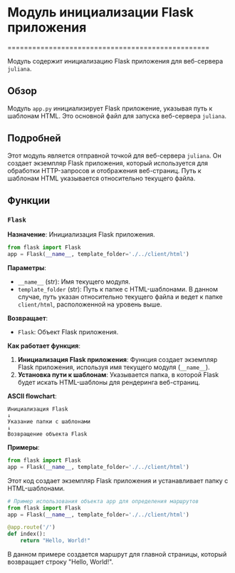 # Модуль инициализации Flask приложения
=================================================

Модуль содержит инициализацию Flask приложения для веб-сервера `juliana`.

## Обзор

Модуль `app.py` инициализирует Flask приложение, указывая путь к шаблонам HTML. Это основной файл для запуска веб-сервера `juliana`.

## Подробней

Этот модуль является отправной точкой для веб-сервера `juliana`. Он создает экземпляр Flask приложения, который используется для обработки HTTP-запросов и отображения веб-страниц. Путь к шаблонам HTML указывается относительно текущего файла.

## Функции

### `Flask`

**Назначение**: Инициализация Flask приложения.

```python
from flask import Flask
app = Flask(__name__, template_folder='./../client/html')
```

**Параметры**:

- `__name__` (str): Имя текущего модуля.
- `template_folder` (str): Путь к папке с HTML-шаблонами. В данном случае, путь указан относительно текущего файла и ведет к папке `client/html`, расположенной на уровень выше.

**Возвращает**:

- `Flask`: Объект Flask приложения.

**Как работает функция**:

1. **Инициализация Flask приложения**: Функция создает экземпляр Flask приложения, используя имя текущего модуля (`__name__`).
2. **Установка пути к шаблонам**: Указывается папка, в которой Flask будет искать HTML-шаблоны для рендеринга веб-страниц.

**ASCII flowchart**:

```
Инициализация Flask
↓
Указание папки с шаблонами
↓
Возвращение объекта Flask
```

**Примеры**:

```python
from flask import Flask
app = Flask(__name__, template_folder='./../client/html')
```
Этот код создает экземпляр Flask приложения и устанавливает папку с HTML-шаблонами.

```python
# Пример использования объекта app для определения маршрутов
from flask import Flask
app = Flask(__name__, template_folder='./../client/html')

@app.route('/')
def index():
    return "Hello, World!"
```
В данном примере создается маршрут для главной страницы, который возвращает строку "Hello, World!".